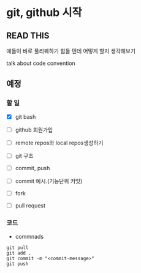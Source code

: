 # git, github 시작

## READ THIS
애들이 바로 풀리퀘하기 힘들 텐데 어떻게 할지 생각해보기

talk about code convention 

## 예정
### 할 일
- [x] git bash
- [ ] github 회원가입
- [ ] remote repos와 local repos생성하기
- [ ] git 구조
- [ ] commit, push
- [ ] commit 예시.(기능단위 커밋)


- [ ] fork
- [ ] pull request

### 코드
- commnads

```
git pull
git add .
git commit -m "<commit-message>"
git push
```



